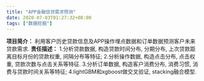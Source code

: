 ```yaml
---
title: "APP金融信贷需求预测"
date: 2020-07-03T01:27:32+08:00
tags: ["数据挖掘"]
---
```

**项目简介：**
利用客户历史贷款信息及APP操作埋点数据和订单数据预测客户未来贷款需求.
**责任描述：**
1.分析贷款数据, 构造贷款时间分布, 分期分布, 上次贷款距离目标月份的贷款权重, 间隔分布等特征; 
2.分析操作数据, 构造点击分布, 点击权重, 贷款次数与点击关系等特征.
3.分析订单数据, 构造客户消费分布, 消费习惯, 消费与贷款时间关系等特征;
4.lightGBM和xgboost做交叉验证, stacking融合模型.
